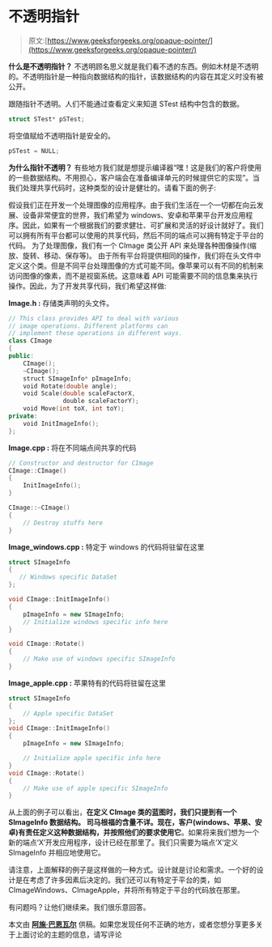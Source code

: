 # 不透明指针

> 原文:[https://www.geeksforgeeks.org/opaque-pointer/](https://www.geeksforgeeks.org/opaque-pointer/)

**什么是不透明指针？**
不透明顾名思义就是我们看不透的东西。例如木材是不透明的。不透明指针是一种指向数据结构的指针，该数据结构的内容在其定义时没有被公开。

跟随指针不透明。人们不能通过查看定义来知道 STest 结构中包含的数据。

```cpp
struct STest* pSTest;
```

将空值赋给不透明指针是安全的。

```cpp
pSTest = NULL; 
```

**为什么指针不透明？**
有些地方我们就是想提示编译器“嘿！这是我们的客户将使用的一些数据结构。不用担心，客户端会在准备编译单元的时候提供它的实现”。当我们处理共享代码时，这种类型的设计是健壮的。请看下面的例子:

假设我们正在开发一个处理图像的应用程序。由于我们生活在一个一切都在向云发展、设备非常便宜的世界，我们希望为 windows、安卓和苹果平台开发应用程序。因此，如果有一个根据我们的要求健壮、可扩展和灵活的好设计就好了。我们可以拥有所有平台都可以使用的共享代码，然后不同的端点可以拥有特定于平台的代码。
为了处理图像，我们有一个 CImage 类公开 API 来处理各种图像操作(缩放、旋转、移动、保存等)。
由于所有平台将提供相同的操作，我们将在头文件中定义这个类。但是不同平台处理图像的方式可能不同。像苹果可以有不同的机制来访问图像的像素，而不是视窗系统。这意味着 API 可能需要不同的信息集来执行操作。因此，为了开发共享代码，我们希望这样做:

**Image.h :** 存储类声明的头文件。

```cpp
// This class provides API to deal with various
// image operations. Different platforms can 
// implement these operations in different ways.
class CImage
{
public:
    CImage();
    ~CImage();
    struct SImageInfo* pImageInfo;
    void Rotate(double angle);
    void Scale(double scaleFactorX, 
               double scaleFactorY);
    void Move(int toX, int toY);    
private:
    void InitImageInfo();
};
```

**Image.cpp :** 将在不同端点间共享的代码

```cpp
// Constructor and destructor for CImage
CImage::CImage()
{
    InitImageInfo();
}

CImage::~CImage()
{
    // Destroy stuffs here
}
```

**Image_windows.cpp :** 特定于 windows 的代码将驻留在这里

```cpp
struct SImageInfo
{
   // Windows specific DataSet
};

void CImage::InitImageInfo()
{
    pImageInfo = new SImageInfo;
    // Initialize windows specific info here
}

void CImage::Rotate()
{
    // Make use of windows specific SImageInfo
}
```

**Image_apple.cpp :** 苹果特有的代码将驻留在这里

```cpp
struct SImageInfo
{
    // Apple specific DataSet
};
void CImage::InitImageInfo()
{
    pImageInfo = new SImageInfo;

    // Initialize apple specific info here
}
void CImage::Rotate()
{
    // Make use of apple specific SImageInfo
}
```

从上面的例子可以看出，**在定义 CImage 类的蓝图时，我们只提到有一个 SImageInfo 数据结构。
司马根福的含量不详。现在，客户(windows、苹果、安卓)有责任定义这种数据结构，并按照他们的要求使用它**。如果将来我们想为一个新的端点‘X’开发应用程序，设计已经在那里了。我们只需要为端点‘X’定义 SImageInfo 并相应地使用它。

请注意，上面解释的例子是这样做的一种方式。设计就是讨论和需求。一个好的设计是在考虑了许多因素后决定的。我们还可以有特定于平台的类，如 CImageWindows、CImageApple，并将所有特定于平台的代码放在那里。

有问题吗？让他们继续来。我们很乐意回答。

本文由 [**阿施·巴恩瓦尔**](https://about.me/aashishbarnwal?promo=email_sig&utm_source=email_sig&utm_medium=external_link&utm_campaign=chrome_ext) 供稿。如果您发现任何不正确的地方，或者您想分享更多关于上面讨论的主题的信息，请写评论
